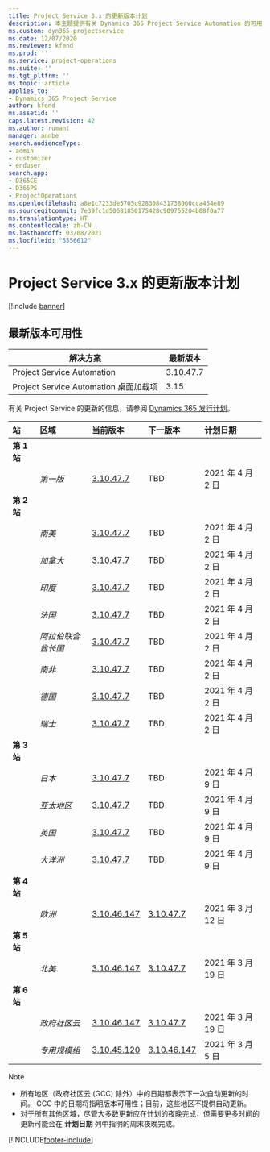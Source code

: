 ```yaml
---
title: Project Service 3.x 的更新版本计划
description: 本主题提供有关 Dynamics 365 Project Service Automation 的可用版本和即将发布版本的信息。
ms.custom: dyn365-projectservice
ms.date: 12/07/2020
ms.reviewer: kfend
ms.prod: ''
ms.service: project-operations
ms.suite: ''
ms.tgt_pltfrm: ''
ms.topic: article
applies_to:
- Dynamics 365 Project Service
author: kfend
ms.assetid: ''
caps.latest.revision: 42
ms.author: rumant
manager: annbe
search.audienceType:
- admin
- customizer
- enduser
search.app:
- D365CE
- D365PS
- ProjectOperations
ms.openlocfilehash: a8e1c7233de5705c928308431738060cca454e89
ms.sourcegitcommit: 7e39fc1d50681850175428c909755204b08f0a77
ms.translationtype: HT
ms.contentlocale: zh-CN
ms.lasthandoff: 03/08/2021
ms.locfileid: "5556612"
---
```

# <a name="update-release-schedule-for-project-service-3x"></a>Project Service 3.x 的更新版本计划

[!include [banner](../includes/psa-now-project-operations.md)]

## <a name="latest-version-availability"></a>最新版本可用性

| 解决方案  | 最新版本 |
|-------|----|
| Project Service Automation    | 3.10.47.7 |
| Project Service Automation 桌面加载项                | 3.15          |

有关 Project Service 的更新的信息，请参阅 [Dynamics 365 发行计划](https://docs.microsoft.com/dynamics365/release-plans/)。 

| 站  | 区域 | 当前版本 | 下一版本 |  计划日期
| :---   | :---   | :---   | :---   |:---   |         
|<strong>第 1 站</strong> | |  |  | |
| | <i>第一版</i> | [3.10.47.7](whats-new-ur-29.md) | TBD | 2021 年 4 月 2 日
|<strong>第 2 站</strong> | |  |  | |
| | <i>南美</i> | [3.10.47.7](whats-new-ur-29.md) | TBD | 2021 年 4 月 2 日
| | <i>加拿大</i> | [3.10.47.7](whats-new-ur-29.md) | TBD | 2021 年 4 月 2 日
| | <i>印度</i> | [3.10.47.7](whats-new-ur-29.md) | TBD | 2021 年 4 月 2 日
| | <i>法国</i> | [3.10.47.7](whats-new-ur-29.md) | TBD | 2021 年 4 月 2 日
| | <i>阿拉伯联合酋长国</i> | [3.10.47.7](whats-new-ur-29.md) | TBD | 2021 年 4 月 2 日
| | <i>南非</i> | [3.10.47.7](whats-new-ur-29.md) | TBD | 2021 年 4 月 2 日
| | <i>德国</i> | [3.10.47.7](whats-new-ur-29.md) | TBD | 2021 年 4 月 2 日
| | <i>瑞士</i> | [3.10.47.7](whats-new-ur-29.md) | TBD | 2021 年 4 月 2 日
|<strong>第 3 站</strong> | |  |  | |
| | <i>日本</i> | [3.10.47.7](whats-new-ur-29.md) | TBD | 2021 年 4 月 9 日
| | <i>亚太地区</i> | [3.10.47.7](whats-new-ur-29.md) | TBD | 2021 年 4 月 9 日
| | <i>英国</i> | [3.10.47.7](whats-new-ur-29.md) | TBD | 2021 年 4 月 9 日
| | <i>大洋洲</i> | [3.10.47.7](whats-new-ur-29.md) | TBD | 2021 年 4 月 9 日
|<strong>第 4 站</strong> | |  |  | |
| | <i>欧洲</i> | [3.10.46.147](whats-new-ur-28-6.md) | [3.10.47.7](whats-new-ur-29.md) | 2021 年 3 月 12 日
|<strong>第 5 站</strong> | |  |  | |
| | <i>北美</i> | [3.10.46.147](whats-new-ur-28-6.md) | [3.10.47.7](whats-new-ur-29.md) | 2021 年 3 月 19 日
|<strong>第 6 站</strong> | |  |  | |
| | <i>政府社区云</i> | [3.10.46.147](whats-new-ur-28-6.md) | [3.10.47.7](whats-new-ur-29.md) | 2021 年 3 月 19 日
| | <i>专用规模组</i> | [3.10.45.120](whats-new-ur-27-6.md) | [3.10.46.147](whats-new-ur-28-6.md) | 2021 年 3 月 5 日

>[!Note]
> - 所有地区（政府社区云 (GCC) 除外）中的日期都表示下一次自动更新的时间。 GCC 中的日期将指明版本可用性；目前，这些地区不提供自动更新。
> - 对于所有其他区域，尽管大多数更新应在计划的夜晚完成，但需要更多时间的更新可能会在 **计划日期** 列中指明的周末夜晚完成。


[!INCLUDE[footer-include](../includes/footer-banner.md)]
